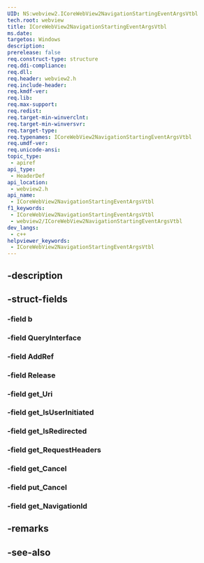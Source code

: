 ```yaml
---
UID: NS:webview2.ICoreWebView2NavigationStartingEventArgsVtbl
tech.root: webview
title: ICoreWebView2NavigationStartingEventArgsVtbl
ms.date: 
targetos: Windows
description: 
prerelease: false
req.construct-type: structure
req.ddi-compliance: 
req.dll: 
req.header: webview2.h
req.include-header: 
req.kmdf-ver: 
req.lib: 
req.max-support: 
req.redist: 
req.target-min-winverclnt: 
req.target-min-winversvr: 
req.target-type: 
req.typenames: ICoreWebView2NavigationStartingEventArgsVtbl
req.umdf-ver: 
req.unicode-ansi: 
topic_type:
 - apiref
api_type:
 - HeaderDef
api_location:
 - webview2.h
api_name:
 - ICoreWebView2NavigationStartingEventArgsVtbl
f1_keywords:
 - ICoreWebView2NavigationStartingEventArgsVtbl
 - webview2/ICoreWebView2NavigationStartingEventArgsVtbl
dev_langs:
 - c++
helpviewer_keywords:
 - ICoreWebView2NavigationStartingEventArgsVtbl
---
```


## -description

## -struct-fields

### -field b

### -field QueryInterface

### -field AddRef

### -field Release

### -field get_Uri

### -field get_IsUserInitiated

### -field get_IsRedirected

### -field get_RequestHeaders

### -field get_Cancel

### -field put_Cancel

### -field get_NavigationId

## -remarks

## -see-also

